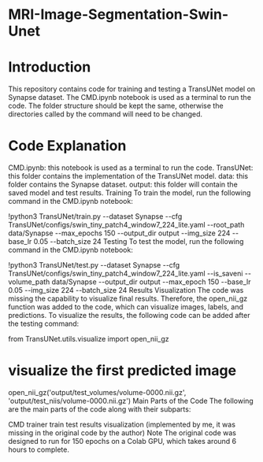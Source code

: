 # MRI-Image-Segmentation-Swin-Unet


# Introduction
This repository contains code for training and testing a TransUNet model on Synapse dataset. The CMD.ipynb notebook is used as a terminal to run the code. The folder structure should be kept the same, otherwise the directories called by the command will need to be changed.

# Code Explanation
CMD.ipynb: this notebook is used as a terminal to run the code.
TransUNet: this folder contains the implementation of the TransUNet model.
data: this folder contains the Synapse dataset.
output: this folder will contain the saved model and test results.
Training
To train the model, run the following command in the CMD.ipynb notebook:


!python3 TransUNet/train.py --dataset Synapse --cfg TransUNet/configs/swin_tiny_patch4_window7_224_lite.yaml --root_path data/Synapse --max_epochs 150  --output_dir output  --img_size 224 --base_lr 0.05 --batch_size 24
Testing
To test the model, run the following command in the CMD.ipynb notebook:


!python3 TransUNet/test.py --dataset Synapse --cfg TransUNet/configs/swin_tiny_patch4_window7_224_lite.yaml --is_saveni --volume_path data/Synapse --output_dir output --max_epoch 150 --base_lr 0.05 --img_size 224 --batch_size 24
Results Visualization
The code was missing the capability to visualize final results. Therefore, the open_nii_gz function was added to the code, which can visualize images, labels, and predictions. To visualize the results, the following code can be added after the testing command:


from TransUNet.utils.visualize import open_nii_gz

# visualize the first predicted image
open_nii_gz('output/test_volumes/volume-0000.nii.gz', 'output/test_niis/volume-0000.nii.gz')
Main Parts of the Code
The following are the main parts of the code along with their subparts:

CMD
trainer
train
test
results visualization (implemented by me, it was missing in the original code by the author)
Note
The original code was designed to run for 150 epochs on a Colab GPU, which takes around 6 hours to complete.
